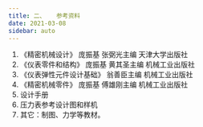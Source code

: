 ```yaml
---
title: 二、	参考资料
date: 2021-03-08
sidebar: auto
---
```


1. 《精密机械设计》          庞振基    张弼光主编       天津大学出版社
2. 《仪表零件和结构》        庞振基    黄其圣主编       机械工业出版社
3. 《仪表弹性元件设计基础》  翁善臣主编                 机械工业出版社
4. 《精密机械零件》          庞振基    傅雄刚主编       机械工业出版社
5. 设计手册
6. 压力表参考设计图和样机
7. 其它：制图、力学等教材。
